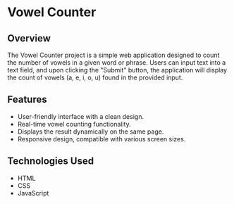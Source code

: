 # Vowel Counter

## Overview

The Vowel Counter project is a simple web application designed to count the number of vowels in a given word or phrase. Users can input text into a text field, and upon clicking the "Submit" button, the application will display the count of vowels (a, e, i, o, u) found in the provided input.

## Features

- User-friendly interface with a clean design.
- Real-time vowel counting functionality.
- Displays the result dynamically on the same page.
- Responsive design, compatible with various screen sizes.

## Technologies Used

- HTML
- CSS
- JavaScript
